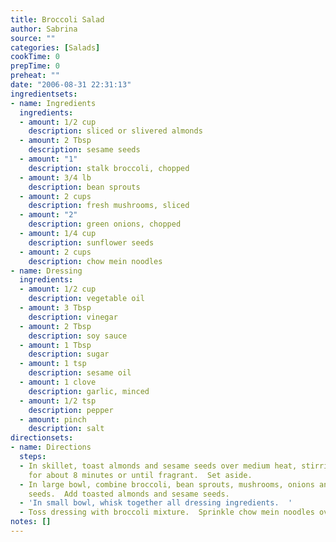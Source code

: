 ```yaml
---
title: Broccoli Salad
author: Sabrina
source: ""
categories: [Salads]
cookTime: 0
prepTime: 0
preheat: ""
date: "2006-08-31 22:31:13"
ingredientsets:
- name: Ingredients
  ingredients:
  - amount: 1/2 cup
    description: sliced or slivered almonds
  - amount: 2 Tbsp
    description: sesame seeds
  - amount: "1"
    description: stalk broccoli, chopped
  - amount: 3/4 lb
    description: bean sprouts
  - amount: 2 cups
    description: fresh mushrooms, sliced
  - amount: "2"
    description: green onions, chopped
  - amount: 1/4 cup
    description: sunflower seeds
  - amount: 2 cups
    description: chow mein noodles
- name: Dressing
  ingredients:
  - amount: 1/2 cup
    description: vegetable oil
  - amount: 3 Tbsp
    description: vinegar
  - amount: 2 Tbsp
    description: soy sauce
  - amount: 1 Tbsp
    description: sugar
  - amount: 1 tsp
    description: sesame oil
  - amount: 1 clove
    description: garlic, minced
  - amount: 1/2 tsp
    description: pepper
  - amount: pinch
    description: salt
directionsets:
- name: Directions
  steps:
  - In skillet, toast almonds and sesame seeds over medium heat, stirring occasionally,
    for about 8 minutes or until fragrant.  Set aside.
  - In large bowl, combine broccoli, bean sprouts, mushrooms, onions and sunflower
    seeds.  Add toasted almonds and sesame seeds.
  - 'In small bowl, whisk together all dressing ingredients.  '
  - Toss dressing with broccoli mixture.  Sprinkle chow mein noodles over top.
notes: []
---
```


